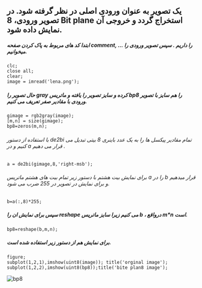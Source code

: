 ## یک تصویر به عنوان ورودی اصلی در نظر گرفته شود. در تصویر ورودی، 8 Bit plane استخراج گردد و خروجی آن نمایش داده شود.
##### ابتدا کد های مربوط به  پاک کردن صفحه  comment, ... را داریم . سپس تصویر ورودی را میخوانیم.
```
clc;
close all;
clear;
image = imread('lena.png');
```
##### حال تصویر را gray کرده و سایز تصویر را یافته و ماتریس bp8 را هم سایز با تصویر ورودی با مقادیر صفر تعریف می کنیم.
```
gimage = rgb2gray(image);
[m,n] = size(gimage);
bp8=zeros(m,n);
```
###### با استفاده از دستور de2bi تمام مقادیر پیکسل ها را به یک عدد باینری 8 بیتی تبدیل می کنیم و در a قرار می دهیم .  
```
a = de2bi(gimage,8,'right-msb');
```
###### برای نمایش بیت هشتم با دستور زیر تمام بیت های هشتم ماتریس  a را در b قرار میدهیم و برای نمایش در تصویر در 255 ضرب می شود. 
```
b=a(:,8)*255;
```
##### سپس برای نمایش ان را reshape می کنیم زیرا سایز ماتریس  b ، درواقع m*n  است. 
```
bp8=reshape(b,m,n);
```
##### برای نمایش هم از دستور زیر استفاده شده است.
```
figure;
subplot(1,2,1),imshow(uint8(image)); title('orginal image');
subplot(1,2,2),imshow(uint8(bp8));title('bite plan8 image');
```
![bp8](https://github.com/semnan-university-ai/image-processing-class-002/blob/main/exercises/zeinabfamili/17/crop%20image.jpg)
